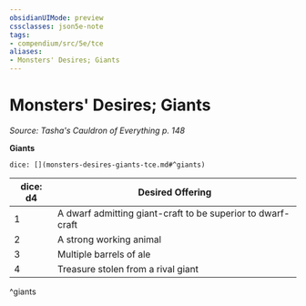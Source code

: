 ```yaml
---
obsidianUIMode: preview
cssclasses: json5e-note
tags:
- compendium/src/5e/tce
aliases:
- Monsters' Desires; Giants
---
```

# Monsters' Desires; Giants
*Source: Tasha's Cauldron of Everything p. 148* 

**Giants**

`dice: [](monsters-desires-giants-tce.md#^giants)`

| dice: d4 | Desired Offering |
|----------|------------------|
| 1 | A dwarf admitting giant-craft to be superior to dwarf-craft |
| 2 | A strong working animal |
| 3 | Multiple barrels of ale |
| 4 | Treasure stolen from a rival giant |
^giants
